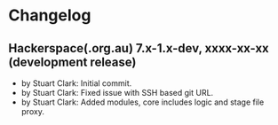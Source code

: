 Changelog
================================================================================



Hackerspace(.org.au) 7.x-1.x-dev, xxxx-xx-xx (development release)
--------------------------------------------------------------------------------

- by Stuart Clark: Initial commit.
- by Stuart Clark: Fixed issue with SSH based git URL.
- by Stuart Clark: Added modules, core includes logic and stage file proxy.
